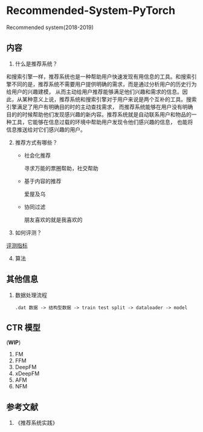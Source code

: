 # Recommended-System-PyTorch

Recommended system(2018-2019)

## 内容

1. 什么是推荐系统？

和搜索引擎一样，推荐系统也是一种帮助用户快速发现有用信息的工具。和搜索引擎不同的是，推荐系统不需要用户提供明确的需求，而是通过分析用户的历史行为给用户的兴趣建模，
从而主动给用户推荐能够满足他们兴趣和需求的信息。因此，从某种意义上说，推荐系统和搜索引擎对于用户来说是两个互补的工具。搜索引擎满足了用户有明确目的时的主动查找需求，
而推荐系统能够在用户没有明确目的的时候帮助他们发现感兴趣的新内容。推荐系统就是自动联系用户和物品的一种工具，它能够在信息过载的环境中帮助用户发现令他们感兴趣的信息，
也能将信息推送给对它们感兴趣的用户。

2. 推荐方式有哪些？

    - 社会化推荐

        寻求万能的票圈帮助，社交帮助

    - 基于内容的推荐

        爱屋及乌

    - 协同过滤

        朋友喜欢的就是我喜欢的

3. 如何评测？

 [评测指标](./nbs/评测指标.ipynb)

4. 算法

## 其他信息
1. 数据处理流程

   `.dat 数据 -> 结构型数据 -> train test split -> dataloader -> model`

## CTR 模型

(**WIP**)

1. FM
2. FFM
3. DeepFM
4. xDeepFM
5. AFM
6. NFM

## 参考文献

1. 《推荐系统实践》
